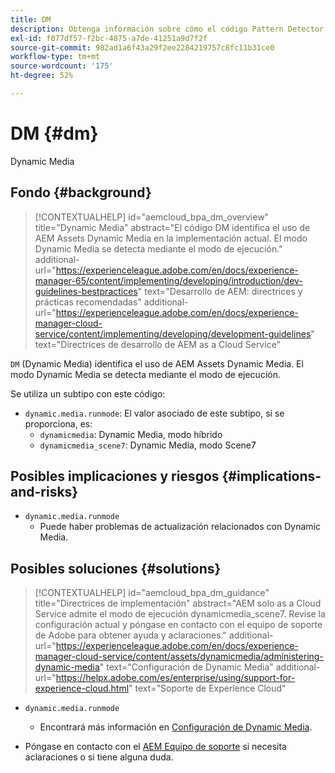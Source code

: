 ```yaml
---
title: DM
description: Obtenga información sobre cómo el código Pattern Detector identifica el uso de AEM Assets - Dynamic Media.
exl-id: f077df57-f2bc-4875-a7de-41251a9d7f2f
source-git-commit: 982ad1a6f43a29f2ee2284219757c8fc11b31ce0
workflow-type: tm+mt
source-wordcount: '175'
ht-degree: 52%

---
```


# DM {#dm}

Dynamic Media

## Fondo {#background}

>[!CONTEXTUALHELP]
>id="aemcloud_bpa_dm_overview"
>title="Dynamic Media"
>abstract="El código DM identifica el uso de AEM Assets Dynamic Media en la implementación actual. El modo Dynamic Media se detecta mediante el modo de ejecución."
>additional-url="https://experienceleague.adobe.com/en/docs/experience-manager-65/content/implementing/developing/introduction/dev-guidelines-bestpractices" text="Desarrollo de AEM: directrices y prácticas recomendadas"
>additional-url="https://experienceleague.adobe.com/en/docs/experience-manager-cloud-service/content/implementing/developing/development-guidelines" text="Directrices de desarrollo de AEM as a Cloud Service"

`DM` (Dynamic Media) identifica el uso de AEM Assets Dynamic Media. El modo Dynamic Media se detecta mediante el modo de ejecución.

Se utiliza un subtipo con este código:

* `dynamic.media.runmode`: El valor asociado de este subtipo, si se proporciona, es:
   * `dynamicmedia`: Dynamic Media, modo híbrido
   * `dynamicmedia_scene7`: Dynamic Media, modo Scene7

## Posibles implicaciones y riesgos {#implications-and-risks}

* `dynamic.media.runmode`
   * Puede haber problemas de actualización relacionados con Dynamic Media.

## Posibles soluciones {#solutions}

>[!CONTEXTUALHELP]
>id="aemcloud_bpa_dm_guidance"
>title="Directrices de implementación"
>abstract="AEM solo as a Cloud Service admite el modo de ejecución dynamicmedia_scene7. Revise la configuración actual y póngase en contacto con el equipo de soporte de Adobe para obtener ayuda y aclaraciones."
>additional-url="https://experienceleague.adobe.com/en/docs/experience-manager-cloud-service/content/assets/dynamicmedia/administering-dynamic-media" text="Configuración de Dynamic Media"
>additional-url="https://helpx.adobe.com/es/enterprise/using/support-for-experience-cloud.html" text="Soporte de Experience Cloud"


* `dynamic.media.runmode`
   * Encontrará más información en [Configuración de Dynamic Media](https://experienceleague.adobe.com/en/docs/experience-manager-cloud-service/content/assets/dynamicmedia/administering-dynamic-media).

* Póngase en contacto con el [AEM Equipo de soporte](https://helpx.adobe.com/es/enterprise/using/support-for-experience-cloud.html) si necesita aclaraciones o si tiene alguna duda.
